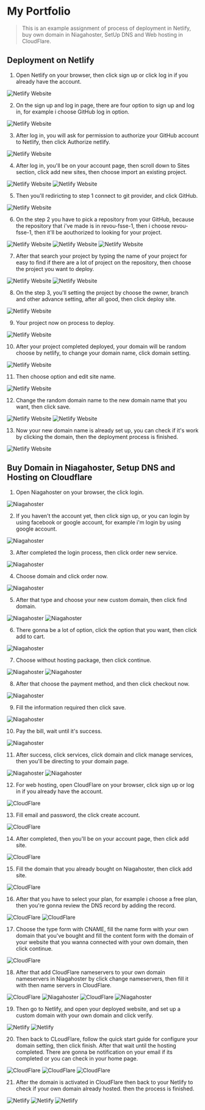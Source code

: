 # My Portfolio

> This is an example assignment of process of deployment in Netlify, buy own domain in Niagahoster, SetUp DNS and Web hosting in CloudFlare.

## Deployment on Netlify

1. Open Netlify on your browser, then click sign up or click log in if you already have the account.

![Netlify Website](assets/netlify1.png)

2. On the sign up and log in page, there are four option to sign up and log in, for example i choose GitHub log in option.

![Netlify Website](assets/netlify2.png)

3. After log in, you will ask for permission to authorize your GitHub account to Netlify, then click Authorize netlify.

![Netlify Website](assets/netlify3.png)

4. After log in, you'll be on your account page, then scroll down to Sites section, click add new sites, then choose import an existing project.

![Netlify Website](assets/netlify4.png)
![Netlify Website](assets/netlify5.png)

5. Then you'll rediricting to step 1 connect to git provider, and click GitHub.

![Netlify Website](assets/netlify6.png)

6. On the step 2 you have to pick a repository from your GitHub, because the repository that i've made is in revou-fsse-1, then i choose revou-fsse-1, then it'll be aouthorized to looking for your project.

![Netlify Website](assets/netlify7.png)
![Netlify Website](assets/netlify8.png)
![Netlify Website](assets/netlify9.png)

7. After that search your project by typing the name of your project for easy to find if there are a lot of project on the repository, then choose the project you want to deploy.

![Netlify Website](assets/netlify10.png)
![Netlify Website](assets/netlify11.png)

8. On the step 3, you'll setting the project by choose the owner, branch and other advance setting, after all good, then click deploy site.

![Netlify Website](assets/netlify12.png)

9. Your project now on process to deploy.

![Netlify Website](assets/netlify13.png)

10. After your project completed deployed, your domain will be random choose by netlify, to change your domain name, click domain setting.

![Netlify Website](assets/netlify14.png)

11. Then choose option and edit site name.

![Netlify Website](assets/netlify15.png)

12. Change the random domain name to the new domain name that you want, then click save.

![Netlify Website](assets/netlify16.png)
![Netlify Website](assets/netlify17.png)

13. Now your new domain name is already set up, you can check if it's work by clicking the domain, then the deployment process is finished.

![Netlify Website](assets/netlify18.png)

## Buy Domain in Niagahoster, Setup DNS and Hosting on Cloudflare

1. Open Niagahoster on your browser, the click login.

![Niagahoster](assets/niaga1.png)

2. If you haven't the account yet, then click sign up, or you can login by using facebook or google account, for example i'm login by using google account.

![Niagahoster](assets/niaga2.png)

3. After completed the login process, then click order new service.

![Niagahoster](assets/niaga3.png)

4. Choose domain and click order now.

![Niagahoster](assets/niaga4.png)

5. After that type and choose your new custom domain, then click find domain.

![Niagahoster](assets/niaga5.png)
![Niagahoster](assets/niaga6.png)

6. There gonna be a lot of option, click the option that you want, then click add to cart.

![Niagahoster](assets/niaga7.png)

7. Choose without hosting package, then click continue.

![Niagahoster](assets/niaga8.png)
![Niagahoster](assets/niaga9.png)

8. After that choose the payment method, and then click checkout now.

![Niagahoster](assets/niaga10.png)

9. Fill the information required then click save.

![Niagahoster](assets/niaga11.png)

10. Pay the bill, wait until it's success.

![Niagahoster](assets/niaga12.png)

11. After success, click services, click domain and click manage services, then you'll be directing to your domain page.

![Niagahoster](assets/niaga13.png)
![Niagahoster](assets/niaga14.png)

12. For web hosting, open CloudFlare on your browser, click sign up or log in if you already have the account.

![CloudFlare](assets/cf1.png)

13. Fill email and password, the click create account.

![CloudFlare](assets/cf2.png)

14. After completed, then you'll be on your account page, then click add site.

![CloudFlare](assets/cf3.png)

15. Fill the domain that you already bought on Niagahoster, then click add site.

![CloudFlare](assets/cf4.png)

16. After that you have to select your plan, for example i choose a free plan, then you're gonna review the DNS record by adding the record.

![CloudFlare](assets/cf5.png)
![CloudFlare](assets/cf6.png)

17. Choose the type form with CNAME, fill the name form with your own domain that you've bought and fill the content form with the domain of your website that you wanna connected with your own domain, then click continue.

![CloudFlare](assets/cf7.png)

18. After that add CloudFlare nameservers to your own domain nameservers in Niagahoster by click change nameservers, then fill it with then name servers in CloudFlare.

![CloudFlare](assets/cf8.png)
![Niagahoster](assets/niaga15.png)
![CloudFlare](assets/cf9.png)
![Niagahoster](assets/niaga16.png)

19. Then go to Netlify, and open your deployed website, and set up a custom domain with your own domain and click verify.

![Netlify](assets/net1.png)
![Netlify](assets/net2.png)

20. Then back to CLoudFlare, follow the quick start guide for configure your domain setting, then click finish. After that wait until the hosting completed. There are gonna be notification on your email if its completed or you can check in your home page.

![CloudFlare](assets/cf10.png)
![CloudFlare](assets/cf11.png)
![CloudFlare](assets/cf12.png)

21. After the domain is activated in CloudFlare then back to your Netlify to check if your own domain already hosted. then the process is finished.

![Netlify](assets/net3.png)
![Netlify](assets/net6.png)
![Netlify](assets/net5.png)
